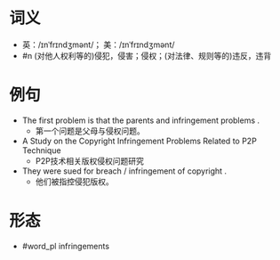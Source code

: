 # 词义
- 英：/ɪnˈfrɪndʒmənt/； 美：/ɪnˈfrɪndʒmənt/
- #n (对他人权利等的)侵犯，侵害；侵权；(对法律、规则等的)违反，违背
# 例句
- The first problem is that the parents and infringement problems .
	- 第一个问题是父母与侵权问题。
- A Study on the Copyright Infringement Problems Related to P2P Technique
	- P2P技术相关版权侵权问题研究
- They were sued for breach \/ infringement of copyright .
	- 他们被指控侵犯版权。
# 形态
- #word_pl infringements
